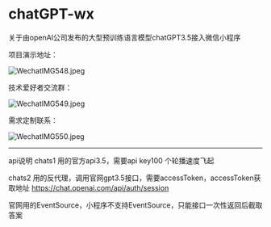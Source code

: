 # chatGPT-wx
关于由openAI公司发布的大型预训练语言模型chatGPT3.5接入微信小程序

项目演示地址：

<img alt="WechatIMG548.jpeg" src="static/WechatIMG548.jpeg"/>

技术爱好者交流群：

<img alt="WechatIMG549.jpeg" src="static/WechatIMG549.jpeg"/>


需求定制联系：

<img alt="WechatIMG550.jpeg" src="static/WechatIMG3549.jpeg"/>


--------------------------------------------------------------------
api说明
chats1
用的官方api3.5，需要api key100 个轮播速度飞起

chats2
用的反代理，调用官网gpt3.5接口，需要accessToken，accessToken获取地址 https://chat.openai.com/api/auth/session

官网用的EventSource，小程序不支持EventSource，只能接口一次性返回后截取答案

